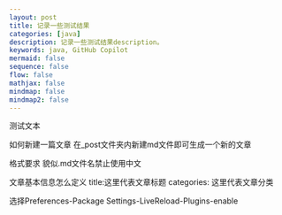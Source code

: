 ```yaml
---
layout: post
title: 记录一些测试结果
categories: [java]
description: 记录一些测试结果description。
keywords: java, GitHub Copilot
mermaid: false
sequence: false
flow: false
mathjax: false
mindmap: false
mindmap2: false
---
```


测试文本

如何新建一篇文章
在_post文件夹内新建md文件即可生成一个新的文章

格式要求
貌似.md文件名禁止使用中文

文章基本信息怎么定义
title:这里代表文章标题
categories: 这里代表文章分类

选择Preferences-Package Settings-LiveReload-Plugins-enable